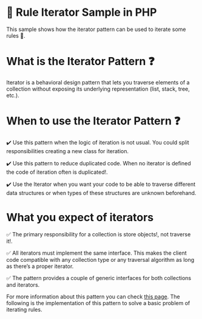 # :pushpin: Rule Iterator Sample in PHP

This sample shows how the iterator pattern can be used to iterate some rules :pencil:.

# What is the Iterator Pattern :question:

Iterator is a behavioral design pattern that lets you traverse elements of a collection without exposing its underlying representation (list, stack, tree, etc.).

# When to use the Iterator Pattern :question:

:heavy_check_mark: Use this pattern when the logic of iteration is not usual. You could split responsibilities creating a new class for iteration.

:heavy_check_mark: Use this pattern to reduce duplicated code. When no iterator is defined the code of iteration often is duplicated!.

:heavy_check_mark: Use the Iterator when you want your code to be able to traverse different data structures or when types of these structures are unknown beforehand.

# What you expect of iterators

:white_check_mark: The primary responsibility for a collection is store objects!, not traverse it!.

:white_check_mark: All iterators must implement the same interface. This makes the client code compatible with any collection type or any traversal algorithm as long as there’s a proper iterator.

:white_check_mark: The pattern provides a couple of generic interfaces for both collections and iterators.

For more information about this pattern you can check [this page](https://refactoring.guru/design-patterns/iterator).
The following is the implementation of this pattern to solve a basic problem of iterating rules.
